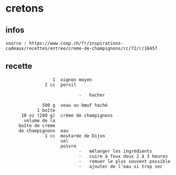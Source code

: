 # cretons

## infos

    source : https://www.coop.ch/fr/inspirations-cadeaux/recettes/entree/creme-de-champignons/rc/72/r/18457

## recette

                      1  oignon moyen
                   2 cc  persil

                                -   hacher

                  500 g  veau ou bœuf haché
                1 boîte
          10 oz (280 g)  crème de champignons
           volume de la  
         boîte de crème
         de champignons  eau
                   1 cc  moutarde de Dijon
                         sel
                         poivre
                                -   mélanger les ingrédients
                                -   cuire à feux doux 2 à 3 heures
                                -   remuer le plus souvent possible
                                -   ajouter de l’eau si trop sec
